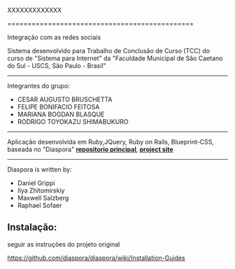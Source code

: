 XXXXXXXXXXXXX

==============================================


Integração com as redes sociais


Sistema desenvolvido para Trabalho de Conclusão de Curso (TCC) do curso de "Sistema para Internet" da "Faculdade Municipal de São Caetano do Sul - USCS, São Paulo - Brasil"

********************
Integrantes do grupo:
  - CESAR AUGUSTO BRUSCHETTA
  - FELIPE BONIFACIO FEITOSA
  - MARIANA BOGDAN BLASQUE
  - RODRIGO TOYOKAZU SHIMABUKURO


*************************
Aplicação desenvolvida em Ruby,JQuery, Ruby on Rails, Blueprint-CSS, baseada no "Diaspora" **[repositorio principal](https://github.com/diaspora/diaspora)**, **[project site](http://diasporaproject.org)**


********************
Diaspora is written by:
  - Daniel Grippi
  - Ilya Zhitomirskiy
  - Maxwell Salzberg
  - Raphael Sofaer





## Instalação:

seguir as instruções do projeto original

https://github.com/diaspora/diaspora/wiki/Installation-Guides


